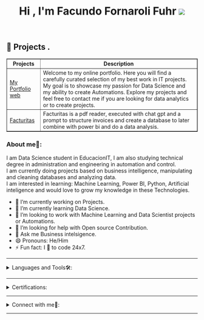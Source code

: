<h1 align="center"><b>Hi , I'm Facundo Fornaroli Fuhr </b><img src="https://media.giphy.com/media/hvRJCLFzcasrR4ia7z/giphy.gif" width="35"></h1>
</br>
	
  <summary><h2><b>🥇 Projects .</b></h2></summary>
<table border="1">
    <tr>
        <th>Projects</th>
        <th>Description</th>
    </tr>
    <tr>
        <td><a href="https://github.com/FacundoFornaroli/Pagina-Web-Mi-Portfolio" target="_blank">My Portfolio web</a></td>
        <td>Welcome to my online portfolio. Here you will find a carefully curated selection of my best work in IT projects. My goal is to showcase my passion for Data Science and my ability to create Automations. Explore my projects and feel free to contact me if you are looking for data analytics or to create projects.</td>
    </tr>
    <tr>
        <td><a href="https://github.com/FacundoFornaroli/Facturitas" target="_blank">Facturitas</a></td>
        <td>Facturitas is a pdf reader, executed with chat gpt and a prompt to structure invoices and create a database to later combine with power bi and do a data analysis.</td>
    </tr>
</table>


 


</div>


### About me🧑:
I am Data Science student in EducacionIT, I am also studying technical degree in administration and engineering in automation and control.<br/>
I am currently doing projects based on business intelligence, manipulating and cleaning databases and analyzing data. <br/>
I am interested in learning: Machine Learning, Power BI, Python, Artificial inteligence and would love to grow my knowledge in these Technologies.<br/>


- 🔭 I’m currently working on Projects.
- 🌱 I’m currently learning Data Science.
- 👯 I’m looking to work with Machine Learning and Data Scientist projects or Automations.
- 🤔 I’m looking for help with Open source Contribution.
- 💬 Ask me Business intelsigence.
- 😄 Pronouns: He/Him
- ⚡ Fun fact: I 💖 to code 24x7.

---

<details>
<summary>
Languages and Tools🛠:
</summary>
  <br/>
<code><img height="20" src="https://raw.githubusercontent.com/github/explore/80688e429a7d4ef2fca1e82350fe8e3517d3494d/topics/html/html.png"></code>
<code><img height="20" src="https://raw.githubusercontent.com/github/explore/80688e429a7d4ef2fca1e82350fe8e3517d3494d/topics/css/css.png"></code>
<code><img height="20" src="https://raw.githubusercontent.com/bablubambal/All_logo_and_pictures/refs/heads/main/databases/mysql.svg"></code>
<code><img height="20" src="https://raw.githubusercontent.com/bablubambal/All_logo_and_pictures/refs/heads/main/text%20editors/vscode.svg"></code>  
</details>

---

<details>
<summary> Certifications: </summary>
<br/>
<a href="https://github.com/FacundoFornaroli/Pagina-Web-Mi-Portfolio/blob/main/pagina%20web%20completa/Certificados/Certificado2.pdf">Introduccion a Python</a><br>
<a href="https://github.com/FacundoFornaroli/Pagina-Web-Mi-Portfolio/blob/main/pagina%20web%20completa/Certificados/Certificado1.pdf"_blank">Introduccion a Bases de Datos y SQL</a><br>

  
</details>

---

<details>
<summary> Connect with me🤝: </summary>  

<br/>

<a href="https://github.com/FacundoFornaroli">
  <img align="left" alt="Dave's Github" width="22px" src="https://upload.wikimedia.org/wikipedia/commons/thumb/a/ae/Github-desktop-logo-symbol.svg/1024px-Github-desktop-logo-symbol.svg.png" />
</a>

<a href="https://www.instagram.com/facu_forna/">
  <img align="left" alt="Dave's Instagram" width="22px" src="https://upload.wikimedia.org/wikipedia/commons/thumb/a/a5/Instagram_icon.png/600px-Instagram_icon.png" />
</a>


<a href="https://www.linkedin.com/in/facundofornaroli/">
<img align="left" alt="Facundo Linkdein" width="22px" src="https://cdn3.iconfinder.com/data/icons/inficons/512/linkedin.png" />
</a>

<br/>

</details>

---

